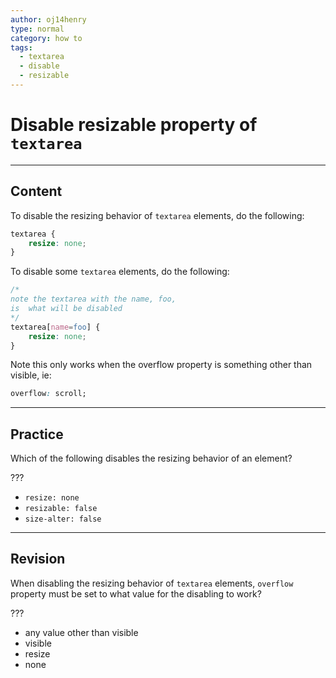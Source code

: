 ```yaml
---
author: oj14henry
type: normal
category: how to
tags:
  - textarea
  - disable
  - resizable
---
```


# Disable resizable property of `textarea`


---

## Content

To disable the resizing behavior of `textarea` elements, do the following:

```css
textarea {
    resize: none;
}
```

To disable some `textarea` elements, do the following:

```css
/*
note the textarea with the name, foo,
is  what will be disabled
*/
textarea[name=foo] {
    resize: none;
}
```

Note this only works when the overflow property is something other than visible, ie:

```css
overflow: scroll;
```


---

## Practice

Which of the following disables the resizing behavior of an element?

???

- `resize: none`
- `resizable: false`
- `size-alter: false`


---

## Revision

When disabling the resizing behavior of `textarea` elements, `overflow` property must be set to what value for the disabling to work?

???

- any value other than visible
- visible
- resize
- none
